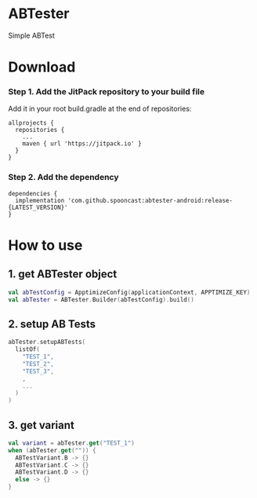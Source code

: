 # ABTester
Simple ABTest

# Download
### Step 1. Add the JitPack repository to your build file
Add it in your root build.gradle at the end of repositories:
```
allprojects {
  repositories {
    ...
    maven { url 'https://jitpack.io' }
  }
}
```
### Step 2. Add the dependency
```
dependencies {
  implementation 'com.github.spooncast:abtester-android:release-{LATEST_VERSION}'
}
```

# How to use
## 1. get ABTester object
```kotlin
val abTestConfig = ApptimizeConfig(applicationContext, APPTIMIZE_KEY)
val abTester = ABTester.Builder(abTestConfig).build()
```

## 2. setup AB Tests
```kotlin
abTester.setupABTests(
  listOf(
    "TEST_1",
    "TEST_2",
    "TEST_3",
    ,
    ...
  )
)
```

## 3. get variant
```kotlin
val variant = abTester.get("TEST_1")
when (abTester.get("")) {
  ABTestVariant.B -> {}
  ABTestVariant.C -> {}
  ABTestVariant.D -> {}
  else -> {}
}
```
